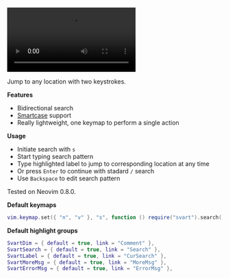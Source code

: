 ![Preview](https://i.imgur.com/dRU8MkA.mp4)

Jump to any location with two keystrokes.

**Features**

- Bidirectional search
- [Smartcase](https://neovim.io/doc/user/options.html#'smartcase') support
- Really lightweight, one keymap to perform a single action

**Usage**

- Initiate search with `s`
- Start typing search pattern
- Type highlighted label to jump to corresponding location at any time
- Or press `Enter` to continue with stadard `/` search
- Use `Backspace` to edit search pattern

Tested on Neovim 0.8.0.

**Default keymaps**

```lua
vim.keymap.set({ "n", "v" }, "s", function () require("svart").search() end, { silent = true })
```

**Default highlight groups**

```lua
SvartDim = { default = true, link = "Comment" },
SvartSearch = { default = true, link = "Search" },
SvartLabel = { default = true, link = "CurSearch" },
SvartMoreMsg = { default = true, link = "MoreMsg" },
SvartErrorMsg = { default = true, link = "ErrorMsg" },
```
